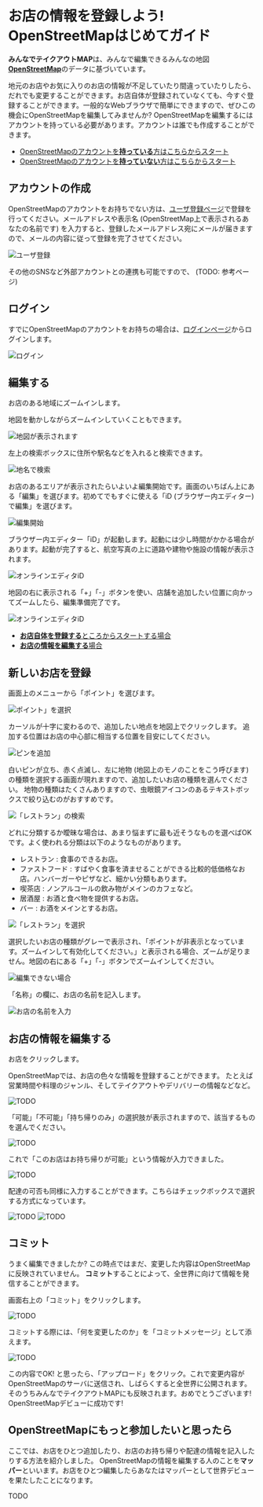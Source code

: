 お店の情報を登録しよう! OpenStreetMapはじめてガイド
======

**みんなでテイクアウトMAP**は、みんなで編集できるみんなの地図[**OpenStreetMap**](https://www.openstreetmap.org/)のデータに基づいています。

地元のお店やお気に入りのお店の情報が不足していたり間違っていたりしたら、だれでも変更することができます。お店自体が登録されていなくても、今すぐ登録することができます。一般的なWebブラウザで簡単にできますので、ぜひこの機会にOpenStreetMapを編集してみませんか?
OpenStreetMapを編集するにはアカウントを持っている必要があります。アカウントは誰でも作成することができます。


* [OpenStreetMapのアカウントを**持っている**方はこちらからスタート](#login)
* [OpenStreetMapのアカウントを**持っていない**方はこちらからスタート](#register)

アカウントの作成<a name="register"></a>
------
OpenStreetMapのアカウントをお持ちでない方は、[ユーザ登録ページ](https://www.openstreetmap.org/user/)で登録を行ってください。メールアドレスや表示名 (OpenStreetMap上で表示されるあなたの名前です) を入力すると、登録したメールアドレス宛にメールが届きますので、メールの内容に従って登録を完了させてください。

<img src="img/register.png" style="max-width:320px;max-height:320px" alt="ユーザ登録"/>

その他のSNSなど外部アカウントとの連携も可能ですので、 (TODO: 参考ページ)

ログイン<a name="login"></a>
------
すでにOpenStreetMapのアカウントをお持ちの場合は、[ログインページ](https://www.openstreetmap.org/login)からログインします。

<img src="img/login.png" style="max-width:320px;max-height:320px" alt="ログイン"/>

編集する
------
お店のある地域にズームインします。

地図を動かしながらズームインしていくこともできます。

<img src="img/map_japan.png" style="max-width:320px;max-height:320px" alt="地図が表示されます"/>

左上の検索ボックスに住所や駅名などを入れると検索できます。

<img src="img/map_search.png" style="max-width:320px;max-height:320px" alt="地名で検索"/>

お店のあるエリアが表示されたらいよいよ編集開始です。画面のいちばん上にある「編集」を選びます。初めてでもすぐに使える「iD (ブラウザー内エディター) で編集」を選びます。


<img src="img/select_editor.png" style="max-width:320px;max-height:320px" alt="編集開始"/>

ブラウザー内エディター「iD」が起動します。起動には少し時間がかかる場合があります。起動が完了すると、航空写真の上に道路や建物や施設の情報が表示されます。

<img src="img/id.png" style="max-width:320px;max-height:320px" alt="オンラインエディタiD"/>

地図の右に表示される「+」「-」ボタンを使い、店舗を追加したい位置に向かってズームしたら、編集準備完了です。

<img src="img/zoom.png" style="max-width:320px;max-height:320px" alt="オンラインエディタiD"/>

* [**お店自体を登録する**ところからスタートする場合](#add)
* [**お店の情報を編集する**場合](#edit)

新しいお店を登録<a name="add"></a>
------
画面上のメニューから「ポイント」を選びます。

<img src="img/add_point.png" style="max-width:320px;max-height:320px" alt="ポイント」を選択"/>

カーソルが十字に変わるので、追加したい地点を地図上でクリックします。
追加する位置はお店の中心部に相当する位置を目安にしてください。

<img src="img/add_pin.png" style="max-width:320px;max-height:320px" alt="ピンを追加"/>

白いピンが立ち、赤く点滅し、左に地物 (地図上のモノのことをこう呼びます) の種類を選択する画面が現れますので、追加したいお店の種類を選んでください。
地物の種類はたくさんありますので、虫眼鏡アイコンのあるテキストボックスで絞り込むのがおすすめです。

<img src="img/search_type.png" style="max-width:320px;max-height:320px" alt="「レストラン」の検索"/>

どれに分類するか曖昧な場合は、あまり悩まずに最も近そうなものを選べばOKです。よく使われる分類は以下のようなものがあります。

* レストラン : 食事のできるお店。
* ファストフード : すばやく食事を済ませることができる比較的低価格なお店。ハンバーガーやピザなど、細かい分類もあります。
* 喫茶店 : ノンアルコールの飲み物がメインのカフェなど。
* 居酒屋 : お酒と食べ物を提供するお店。
* バー : お酒をメインとするお店。

<img src="img/add_restaurant.png" style="max-width:320px;max-height:320px" alt="「レストラン」を選択"/>

選択したいお店の種類がグレーで表示され、「ポイントが非表示となっています。ズームインして有効化してください。」と表示される場合、ズームが足りません。地図の右にある「+」「-」ボタンでズームインしてください。

<img src="img/restaurant_unavailable.png" style="max-width:320px;max-height:320px" alt="編集できない場合"/>

「名称」の欄に、お店の名前を記入します。

<img src="img/input_name.png" style="max-width:320px;max-height:320px" alt="お店の名前を入力"/>

お店の情報を編集する<a name="edit"></a>
------
お店をクリックします。

OpenStreetMapでは、お店の色々な情報を登録することができます。
たとえば営業時間や料理のジャンル、そしてテイクアウトやデリバリーの情報などなど。

<img src="img/add_tag.png" style="max-width:320px;max-height:320px" alt="TODO"/>

「可能」「不可能」「持ち帰りのみ」の選択肢が表示されますので、該当するものを選んでください。

<img src="img/input_takeaway_value.png" style="max-width:320px;max-height:320px" alt="TODO"/>

これで「このお店はお持ち帰りが可能」という情報が入力できました。

<img src="img/input_takeaway_value_done.png" style="max-width:320px;max-height:320px" alt="TODO"/>

配達の可否も同様に入力することができます。こちらはチェックボックスで選択する方式になっています。

<img src="img/input_delivery_value.png" style="max-width:320px;max-height:320px" alt="TODO"/>

<img src="img/input_delivery_value_done.png" style="max-width:320px;max-height:320px" alt="TODO"/>

コミット
------
うまく編集できましたか? この時点ではまだ、変更した内容はOpenStreetMapに反映されていません。
**コミット**することによって、全世界に向けて情報を発信することができます。

画面右上の「コミット」をクリックします。

<img src="img/commit.png" style="max-width:320px;max-height:320px" alt="TODO"/>

コミットする際には、「何を変更したのか」を「コミットメッセージ」として添えます。

<img src="img/commit_message.png" style="max-width:320px;max-height:320px" alt="TODO"/>

この内容でOK! と思ったら、「アップロード」をクリック。これで変更内容がOpenStreetMapのサーバに送信され、しばらくすると全世界に公開されます。そのうちみんなでテイクアウトMAPにも反映されます。おめでとうございます! OpenStreetMapデビューに成功です!

OpenStreetMapにもっと参加したいと思ったら
------
ここでは、お店をひとつ追加したり、お店のお持ち帰りや配達の情報を記入したりする方法を紹介しました。
OpenStreetMapの情報を編集する人のことを**マッパー**といいます。お店をひとつ編集したらあなたはマッパーとして世界デビューを果たしたことになります。

TODO
